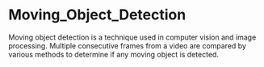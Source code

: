 # Moving_Object_Detection
Moving object detection is a technique used in computer vision and image processing. Multiple consecutive frames from a video are compared by various methods to determine if any moving object is detected.
